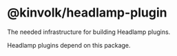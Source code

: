 # @kinvolk/headlamp-plugin

The needed infrastructure for building Headlamp plugins.

Headlamp plugins depend on this package.
